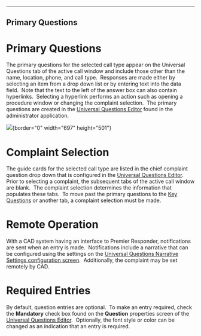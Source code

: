   -----------------------
  **Primary Questions**
  -----------------------

# Primary Questions

The primary questions for the selected call type appear on the Universal
Questions tab of the active call window and include those other than the
name, location, phone, and call type.  Responses are made either by
selecting an item from a drop down list or by entering text into the
data field.  Note that the text to the left of the answer box can also
contain hyperlinks.  Selecting a hyperlink performs an action such as
opening a procedure window or changing the complaint selection.  The
primary questions are created in the [Universal Questions
Editor](General%20Questions%20Editor.htm) found in the administrator
application.

![](General%20Questions_files/image001.png){border="0" width="697"
height="501"}

# Complaint Selection

The guide cards for the selected call type are listed in the chief
complaint question drop down that is configured in the [Universal
Questions Editor](General%20Questions%20Editor.htm).  Prior to selecting
a complaint, the subsequent tabs of the active call window are blank. 
The complaint selection determines the information that populates these
tabs.  To move past the primary questions to the [Key
Questions](Vital%20Points.htm) or another tab, a complaint selection
must be made.

# Remote Operation

With a CAD system having an interface to Premier Responder,
notifications are sent when an entry is made.  Notifications include a
narrative that can be configured using the settings on the [Universal
Questions Narrative Settings configuration
screen](General%20Questions%20Narrative%20Settings.htm).  Additionally,
the complaint may be set remotely by CAD.

# Required Entries

By default, question entries are optional.  To make an entry required,
check the **Mandatory** check box found on the **Question** properties
screen of the [Universal Questions
Editor](General%20Questions%20Editor.htm).  Optionally, the font style
or color can be changed as an indication that an entry is required.
